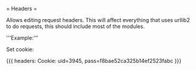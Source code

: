 = Headers =

Allows editing request headers. This will affect everything that uses urllib2 to do requests, this should include most of the modules.

'''Example:'''

Set cookie:

{{{
headers:
  Cookie: uid=3945, pass=f8bae52ca325b14ef2523fabc
}}}